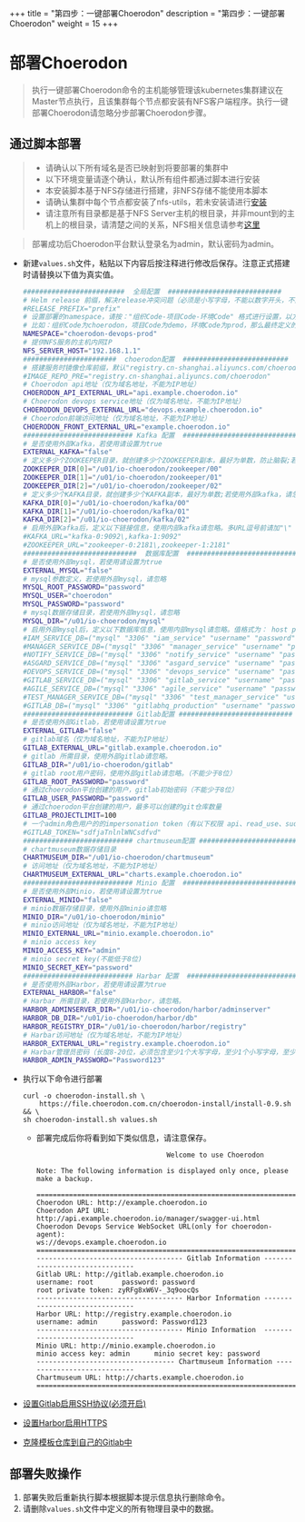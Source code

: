 +++
title = "第四步：一键部署Choerodon"
description = "第四步：一键部署Choerodon"
weight = 15
+++

# 部署Choerodon

<blockquote class="note">
执行一键部署Choerodon命令的主机能够管理该kubernetes集群建议在Master节点执行，且该集群每个节点都安装有NFS客户端程序。执行一键部署Choerodon请忽略分步部署Choerodon步骤。
</blockquote>

## 通过脚本部署

<blockquote class="warning">
  <ul>
  <li>请确认以下所有域名是否已映射到将要部署的集群中</li>
  <li>以下环境变量请逐个确认，默认所有组件都通过脚本进行安装</li>
  <li>本安装脚本基于NFS存储进行搭建，非NFS存储不能使用本脚本</li>
  <li>请确认集群中每个节点都安装了nfs-utils，若未安装请进行<a href="../nfs/#客户端挂载nfs服务器共享目录" target="_blank">安装</a></li>
  <li>请注意所有目录都是基于NFS Server主机的根目录，并非mount到的主机上的根目录，请清楚之间的关系，NFS相关信息请参考<a href="../nfs" target="_blank">这里</a></li>
  </ul>
</blockquote>

<blockquote class="note">
部署成功后Choerodon平台默认登录名为admin，默认密码为admin。
</blockquote>

- 新建`values.sh`文件，粘贴以下内容后按注释进行修改后保存。注意正式搭建时请替换以下值为真实值。

    ```bash
    #########################  全局配置  ############################
    # Helm release 前缀，解决release冲突问题（必须是小写字母，不能以数字开头，不能有特殊字符）
    #RELEASE_PREFIX="prefix"
    # 设置部署的namespace，请按："组织Code-项目Code-环境Code" 格式进行设置，以方便后期将应用自动扫描到数据库中。
    # 比如：组织Code为choerodon，项目Code为demo，环境Code为prod，那么最终定义的namespace为：choerodon-devops-prod
    NAMESPACE="choerodon-devops-prod"
    # 提供NFS服务的主机内网IP
    NFS_SERVER_HOST="192.168.1.1"
    #######################  choerodon配置  ##########################
    # 搭建服务时镜像仓库前缀，默认"registry.cn-shanghai.aliyuncs.com/choerodon"
    #IMAGE_REPO_PRE="registry.cn-shanghai.aliyuncs.com/choerodon"
    # Choerodon api地址（仅为域名地址，不能为IP地址）
    CHOERODON_API_EXTERNAL_URL="api.example.choerodon.io"
    # Choerodon devops service地址（仅为域名地址，不能为IP地址）
    CHOERODON_DEVOPS_EXTERNAL_URL="devops.example.choerodon.io"
    # Choerodon前端访问地址（仅为域名地址，不能为IP地址）
    CHOERODON_FRONT_EXTERNAL_URL="example.choerodon.io"
    ########################### Kafka 配置  ############################
    # 是否使用外部Kafka，若使用请设置为true
    EXTERNAL_KAFKA="false"
    # 定义多少个ZOOKEEPER目录，就创建多少个ZOOKEEPER副本，最好为单数，防止脑裂;若使用外部kafka，请忽略
    ZOOKEEPER_DIR[0]="/u01/io-choerodon/zookeeper/00"
    ZOOKEEPER_DIR[1]="/u01/io-choerodon/zookeeper/01"
    ZOOKEEPER_DIR[2]="/u01/io-choerodon/zookeeper/02"
    # 定义多少个KAFKA目录，就创建多少个KAFKA副本，最好为单数;若使用外部kafka，请忽略
    KAFKA_DIR[0]="/u01/io-choerodon/kafka/00"
    KAFKA_DIR[1]="/u01/io-choerodon/kafka/01"
    KAFKA_DIR[2]="/u01/io-choerodon/kafka/02"
    # 启用外部Kafka后，定义以下链接信息，使用内部kafka请忽略。多URL逗号前请加"\"
    #KAFKA_URL="kafka-0:9092\,kafka-1:9092"
    #ZOOKEEPER_URL="zookeeper-0:2181\,zookeeper-1:2181"
    ############################  数据库配置  ############################
    # 是否使用外部mysql，若使用请设置为true
    EXTERNAL_MYSQL="false"
    # mysql参数定义，若使用外部mysql，请忽略
    MYSQL_ROOT_PASSWORD="password"
    MYSQL_USER="choerodon"
    MYSQL_PASSWORD="password"
    # mysql数据存储目录，若使用外部mysql，请忽略
    MYSQL_DIR="/u01/io-choerodon/mysql"
    # 启用外部mysql后，定义以下数据库信息，使用内部mysql请忽略。值格式为： host prot database_name username password。
    #IAM_SERVICE_DB=("mysql" "3306" "iam_service" "username" "password")
    #MANAGER_SERVICE_DB=("mysql" "3306" "manager_service" "username" "password")
    #NOTIFY_SERVICE_DB=("mysql" "3306" "notify_service" "username" "password")
    #ASGARD_SERVICE_DB=("mysql" "3306" "asgard_service" "username" "password")
    #DEVOPS_SERVICE_DB=("mysql" "3306" "devops_service" "username" "password")
    #GITLAB_SERVICE_DB=("mysql" "3306" "gitlab_service" "username" "password")
    #AGILE_SERVICE_DB=("mysql" "3306" "agile_service" "username" "password")
    #TEST_MANAGER_SERVICE_DB=("mysql" "3306" "test_manager_service" "username" "password")
    #GITLAB_DB=("mysql" "3306" "gitlabhq_production" "username" "password")
    ########################### Gitlab配置 ############################
    # 是否使用外部Gitlab，若使用请设置为true
    EXTERNAL_GITLAB="false"
    # gitlab域名（仅为域名地址，不能为IP地址）
    GITLAB_EXTERNAL_URL="gitlab.example.choerodon.io"
    # gitlab 所需目录，使用外部gitlab请忽略。
    GITLAB_DIR="/u01/io-choerodon/gitlab"
    # gitlab root用户密码，使用外部gitlab请忽略。（不能少于8位）
    GITLAB_ROOT_PASSWORD="password"
    # 通过choerodon平台创建的用户，gitlab初始密码（不能少于8位）
    GITLAB_USER_PASSWORD="password"
    # 通过choerodon平台创建的用户，最多可以创建的git仓库数量
    GITLAB_PROJECTLIMIT=100
    # 一个admin角色用户的的impersonation token（有以下权限 api、read_use、sudo）;使用内部gitlab请忽略。
    #GITLAB_TOKEN="sdfjaTnlnlWNCsdfvd"
    ########################### chartmuseum配置 ########################
    # chartmuseum数据存储目录
    CHARTMUSEUM_DIR="/u01/io-choerodon/chartmuseum"
    # 访问地址（仅为域名地址，不能为IP地址）
    CHARTMUSEUM_EXTERNAL_URL="charts.example.choerodon.io"
    ########################### Minio 配置  ############################
    # 是否使用外部Minio，若使用请设置为true
    EXTERNAL_MINIO="false"
    # minio数据存储目录，使用外部minio请忽略
    MINIO_DIR="/u01/io-choerodon/minio"
    # minio访问地址（仅为域名地址，不能为IP地址）
    MINIO_EXTERNAL_URL="minio.example.choerodon.io"
    # minio access key
    MINIO_ACCESS_KEY="admin"
    # minio secret key(不能低于8位)
    MINIO_SECRET_KEY="password"
    ########################### Harbar 配置  ############################
    # 是否使用外部Harbor，若使用请设置为true
    EXTERNAL_HARBOR="false"
    # Harbar 所需目录，若使用外部Harbor，请忽略。
    HARBOR_ADMINSERVER_DIR="/u01/io-choerodon/harbor/adminserver"
    HARBOR_DB_DIR="/u01/io-choerodon/harbor/db"
    HARBOR_REGISTRY_DIR="/u01/io-choerodon/harbor/registry"
    # Harbar访问地址（仅为域名地址，不能为IP地址）
    HARBOR_EXTERNAL_URL="registry.example.choerodon.io"
    # Harbar管理员密码（长度8-20位，必须包含至少1个大写字母，至少1个小写字母，至少1个数字）
    HARBOR_ADMIN_PASSWORD="Password123"
    ```

- 执行以下命令进行部署

    ```
    curl -o choerodon-install.sh \
        https://file.choerodon.com.cn/choerodon-install/install-0.9.sh && \
    sh choerodon-install.sh values.sh
    ```

    - 部署完成后你将看到如下类似信息，请注意保存。

        ```shell
                                        Welcome to use Choerodon

        Note: The following information is displayed only once, please make a backup.

        =======================================================================================
        Choerodon URL: http://example.choerodon.io
        Choerodon API URL: http://api.example.choerodon.io/manager/swagger-ui.html
        Choerodon Devops Service WebSocket URL(only for choerodon-agent):
        ws://devops.example.choerodon.io
        =======================================================================================
        ------------------------------------ Gitlab Information -------------------------------
        Gitlab URL: http://gitlab.example.choerodon.io
        username: root       password: password
        root private token: zyRFg8xW6V-_3q9oocQs
        ------------------------------------ Harbor Information -------------------------------
        Harbor URL: http://registry.example.choerodon.io
        username: admin      password: Password123
        ------------------------------------ Minio Information  -------------------------------
        Minio URL: http://minio.example.choerodon.io
        minio access key: admin      minio secret key: password
        ---------------------------------- Chartmuseum Information ----------------------------
        Chartmuseum URL: http://charts.example.choerodon.io
        =======================================================================================
        ```

- [设置Gitlab启用SSH协议(必须开启)](../parts/base/gitlab/#启用ssh协议)
- [设置Harbor启用HTTPS](../parts/base/harbor/#启用https)
- [克隆模板仓库到自己的Gitlab中](../parts/base/gitlab/#克隆模板仓库)

## 部署失败操作

1. 部署失败后重新执行脚本根据脚本提示信息执行删除命令。
1. 请删除`values.sh`文件中定义的所有物理目录中的数据。